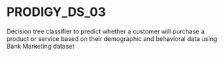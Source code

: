 # PRODIGY_DS_03
Decision tree classifier to predict whether a customer will purchase a product or service based on their demographic and behavioral data using Bank Marketing dataset
